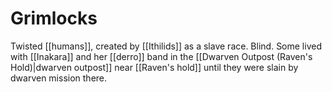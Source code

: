 # Grimlocks

Twisted [[humans]], created by [[Ithilids]] as a slave race. Blind. Some lived with [[Inakara]] and her [[derro]] band in the [[Dwarven Outpost (Raven's Hold)|dwarven outpost]] near [[Raven's hold]] until they were slain by dwarven mission there.